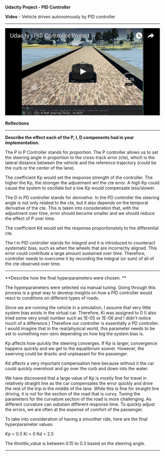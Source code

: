 **Udacity Project - PID Controller**

**Video** - Vehicle driven autonomously by PID controller
_________________

[![Car driven by PID Controller](./../video/p0.3_i0_d1.0.png)](https://www.youtube.com/watch?v=4QnniO1f2Lo&feature=youtu.be)


**Reflections**
_________________



**Describe the effect each of the P, I, D components had in your implementation.**

The P in P Controller stands for *proportion*.  The P controller allows us to set the steering angle in proportion to the cross-track error (cte), which is the lateral distance between the vehicle and the reference trajectory (could be the curb or the center of the lane). 

The coefficient Kp would set the response strength of the controller.  The higher the Kp, the stronger the adjustment wrt the cte error.  A high Kp could cause the system to oscillate but a low Kp would compensate less/slower.  
 
The D in PD controller stands for *derivative*. In the PD controller the steering angle is not only related to the cte, but it also depends on the temporal derivative of the cte.  This is taken into consideration that, with the adjustment over time, error should become smaller and we should reduce the effect of P over time.

The coefficient Kd would set the response proportionately to the differential cte.  

The I in PID controller stands for *integral* and it is introduced to counteract systematic bias, such as when the wheels that are incorrectly aligned. This error could contribute a large amount sustained over time.  Therefore, controller needs to overcome it by recording the integral (or sum) of all of the cte observed over time.

_________________
**Describe how the final hyperparameters were chosen.
**

The hyperparameters were selected via manual tuning.  Going through this process is a great way to develop insights on how a PID controller would react to conditions on different types of roads.

Since we are running the vehicle in a simulation, I assume that very little system bias exists in the virtual car.  Therefore, Ki was assigned to 0 (I also tried some very small number such as 1E-05 or 1E-06 and I didn't notice much of a difference.)  Therefore our controller is essentially a PD controller.  I would imagine that in the real/physical world, this parameter needs to be set to something non-zero depending on how big the system bias is.

Kp affects how quickly the steering converges.  If Kp is larger, convergence happens quickly and we get to the equalibrium sooner.  However, the swerving could be drastic and unpleasant for the passenger.  

Kd affects a very important compensation here because without it the car could quickly overshoot and go over the curb and down into the water.

We have discovered that a large value of Kp is mostly fine for travel in relatively straight line as the car compensates the error quickly and drive the rest of the trip in the middle of the lane.  While this is fine for straight line driving, it is not for the section of the road that is curvy.  Tuning the parameters for the curvature section of the road is more challenging.  As different curvature can substain different response time. To quickly adjust the errors, we are often at the expense of comfort of the passenger.

To take into consideration of having a smoother ride, here are the final hyperparameter values:

Kp = 0.5
Ki = 0
Kd = 2.5

The throttle_value is between 0.15 to 0.3 based on the steering angle.

_________________


